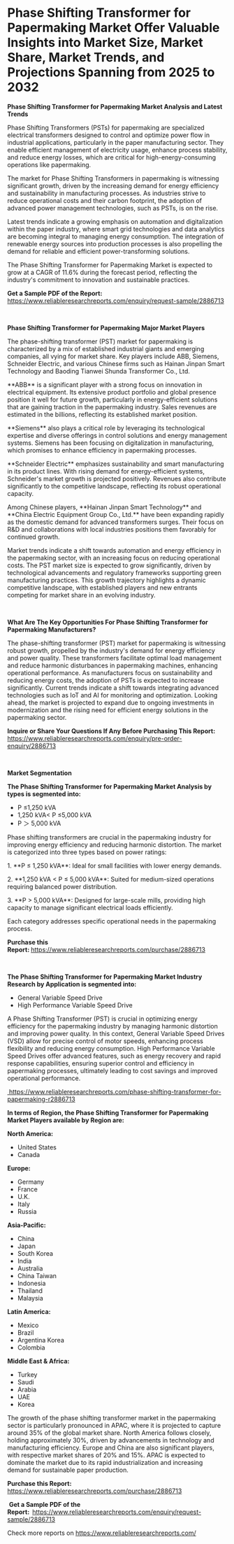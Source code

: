 <p><h1>Phase Shifting Transformer for Papermaking Market Offer Valuable Insights into Market Size, Market Share, Market Trends, and Projections Spanning from 2025 to 2032</h1></p><p><strong>Phase Shifting Transformer for Papermaking Market Analysis and Latest Trends</strong></p>
<p><p>Phase Shifting Transformers (PSTs) for papermaking are specialized electrical transformers designed to control and optimize power flow in industrial applications, particularly in the paper manufacturing sector. They enable efficient management of electricity usage, enhance process stability, and reduce energy losses, which are critical for high-energy-consuming operations like papermaking. </p><p>The market for Phase Shifting Transformers in papermaking is witnessing significant growth, driven by the increasing demand for energy efficiency and sustainability in manufacturing processes. As industries strive to reduce operational costs and their carbon footprint, the adoption of advanced power management technologies, such as PSTs, is on the rise. </p><p>Latest trends indicate a growing emphasis on automation and digitalization within the paper industry, where smart grid technologies and data analytics are becoming integral to managing energy consumption. The integration of renewable energy sources into production processes is also propelling the demand for reliable and efficient power-transforming solutions. </p><p>The Phase Shifting Transformer for Papermaking Market is expected to grow at a CAGR of 11.6% during the forecast period, reflecting the industry's commitment to innovation and sustainable practices.</p></p>
<p><strong>Get a Sample PDF of the Report:&nbsp;</strong> <a href="https://www.reliableresearchreports.com/enquiry/request-sample/2886713?utm_campaign=3057&utm_medium=2&utm_source=Github&utm_content=ia&utm_term=13032025&utm_id=phase-shifting-transformer-for-papermaking">https://www.reliableresearchreports.com/enquiry/request-sample/2886713</a></p>
<p>&nbsp;</p>
<p><strong>Phase Shifting Transformer for Papermaking Major Market Players</strong></p>
<p><p>The phase-shifting transformer (PST) market for papermaking is characterized by a mix of established industrial giants and emerging companies, all vying for market share. Key players include ABB, Siemens, Schneider Electric, and various Chinese firms such as Hainan Jinpan Smart Technology and Baoding Tianwei Shunda Transformer Co., Ltd.</p><p>**ABB** is a significant player with a strong focus on innovation in electrical equipment. Its extensive product portfolio and global presence position it well for future growth, particularly in energy-efficient solutions that are gaining traction in the papermaking industry. Sales revenues are estimated in the billions, reflecting its established market position.</p><p>**Siemens** also plays a critical role by leveraging its technological expertise and diverse offerings in control solutions and energy management systems. Siemens has been focusing on digitalization in manufacturing, which promises to enhance efficiency in papermaking processes.</p><p>**Schneider Electric** emphasizes sustainability and smart manufacturing in its product lines. With rising demand for energy-efficient systems, Schneider's market growth is projected positively. Revenues also contribute significantly to the competitive landscape, reflecting its robust operational capacity.</p><p>Among Chinese players, **Hainan Jinpan Smart Technology** and **China Electric Equipment Group Co., Ltd.** have been expanding rapidly as the domestic demand for advanced transformers surges. Their focus on R&D and collaborations with local industries positions them favorably for continued growth.</p><p>Market trends indicate a shift towards automation and energy efficiency in the papermaking sector, with an increasing focus on reducing operational costs. The PST market size is expected to grow significantly, driven by technological advancements and regulatory frameworks supporting green manufacturing practices. This growth trajectory highlights a dynamic competitive landscape, with established players and new entrants competing for market share in an evolving industry.</p></p>
<p>&nbsp;</p>
<p><strong>What Are The Key Opportunities For Phase Shifting Transformer for Papermaking Manufacturers?</strong></p>
<p><p>The phase-shifting transformer (PST) market for papermaking is witnessing robust growth, propelled by the industry's demand for energy efficiency and power quality. These transformers facilitate optimal load management and reduce harmonic disturbances in papermaking machines, enhancing operational performance. As manufacturers focus on sustainability and reducing energy costs, the adoption of PSTs is expected to increase significantly. Current trends indicate a shift towards integrating advanced technologies such as IoT and AI for monitoring and optimization. Looking ahead, the market is projected to expand due to ongoing investments in modernization and the rising need for efficient energy solutions in the papermaking sector.</p></p>
<p><strong>Inquire or Share Your Questions If Any Before Purchasing This Report:</strong> <a href="https://www.reliableresearchreports.com/enquiry/pre-order-enquiry/2886713?utm_campaign=3057&utm_medium=2&utm_source=Github&utm_content=ia&utm_term=13032025&utm_id=phase-shifting-transformer-for-papermaking">https://www.reliableresearchreports.com/enquiry/pre-order-enquiry/2886713</a></p>
<p>&nbsp;</p>
<p><strong>Market Segmentation</strong></p>
<p><strong>The Phase Shifting Transformer for Papermaking Market Analysis by types is segmented into:</strong></p>
<p><ul><li>P ≤1,250 kVA</li><li>1,250 kVA< P ≤5,000 kVA</li><li>P ＞ 5,000 kVA</li></ul></p>
<p><p>Phase shifting transformers are crucial in the papermaking industry for improving energy efficiency and reducing harmonic distortion. The market is categorized into three types based on power ratings: </p><p>1. **P ≤ 1,250 kVA**: Ideal for small facilities with lower energy demands.</p><p>2. **1,250 kVA < P ≤ 5,000 kVA**: Suited for medium-sized operations requiring balanced power distribution.</p><p>3. **P > 5,000 kVA**: Designed for large-scale mills, providing high capacity to manage significant electrical loads efficiently. </p><p>Each category addresses specific operational needs in the papermaking process.</p></p>
<p><strong>Purchase this Report:&nbsp;</strong><a href="https://www.reliableresearchreports.com/purchase/2886713?utm_campaign=3057&utm_medium=2&utm_source=Github&utm_content=ia&utm_term=13032025&utm_id=phase-shifting-transformer-for-papermaking">https://www.reliableresearchreports.com/purchase/2886713</a></p>
<p>&nbsp;</p>
<p><strong>The Phase Shifting Transformer for Papermaking Market Industry Research by Application is segmented into:</strong></p>
<p><ul><li>General Variable Speed Drive</li><li>High Performance Variable Speed Drive</li></ul></p>
<p><p>A Phase Shifting Transformer (PST) is crucial in optimizing energy efficiency for the papermaking industry by managing harmonic distortion and improving power quality. In this context, General Variable Speed Drives (VSD) allow for precise control of motor speeds, enhancing process flexibility and reducing energy consumption. High Performance Variable Speed Drives offer advanced features, such as energy recovery and rapid response capabilities, ensuring superior control and efficiency in papermaking processes, ultimately leading to cost savings and improved operational performance.</p></p>
<p><a href="https://www.reliableresearchreports.com/phase-shifting-transformer-for-papermaking-r2886713?utm_campaign=3057&utm_medium=2&utm_source=Github&utm_content=ia&utm_term=13032025&utm_id=phase-shifting-transformer-for-papermaking">&nbsp;https://www.reliableresearchreports.com/phase-shifting-transformer-for-papermaking-r2886713</a></p>
<p><strong>In terms of Region, the Phase Shifting Transformer for Papermaking Market Players available by Region are:</strong></p>
<p>
    <p> <strong> North America: </strong>
        <ul>
            <li>United States</li>
            <li>Canada</li>
        </ul>
        </p> 
    <p> <strong> Europe: </strong>
        <ul>
            <li>Germany</li>
            <li>France</li>
            <li>U.K.</li>
            <li>Italy</li>
            <li>Russia</li>
        </ul>
        </p> 
    <p> <strong> Asia-Pacific: </strong>
        <ul>
            <li>China</li>
            <li>Japan</li>
            <li>South Korea</li>
            <li>India</li>
            <li>Australia</li>
            <li>China Taiwan</li>
            <li>Indonesia</li>
            <li>Thailand</li>
            <li>Malaysia</li>
        </ul>
        </p> 
    <p> <strong> Latin America: </strong>
        <ul>
            <li>Mexico</li>
            <li>Brazil</li>
            <li>Argentina Korea</li>
            <li>Colombia</li>
        </ul>
        </p> 
    <p> <strong> Middle East & Africa: </strong>
        <ul>
            <li>Turkey</li>
            <li>Saudi</li>
            <li>Arabia</li>
            <li>UAE</li>
            <li>Korea</li>
        </ul>
    </p>
    </p>
<p><p>The growth of the phase shifting transformer market in the papermaking sector is particularly pronounced in APAC, where it is projected to capture around 35% of the global market share. North America follows closely, holding approximately 30%, driven by advancements in technology and manufacturing efficiency. Europe and China are also significant players, with respective market shares of 20% and 15%. APAC is expected to dominate the market due to its rapid industrialization and increasing demand for sustainable paper production.</p></p>
<p><strong>Purchase this Report: </strong><a href="https://www.reliableresearchreports.com/purchase/2886713?utm_campaign=3057&utm_medium=2&utm_source=Github&utm_content=ia&utm_term=13032025&utm_id=phase-shifting-transformer-for-papermaking">https://www.reliableresearchreports.com/purchase/2886713</a></p>
<p>&nbsp;<strong>Get a Sample PDF of the Report:&nbsp;&nbsp;</strong><a href="https://www.reliableresearchreports.com/enquiry/request-sample/2886713?utm_campaign=3057&utm_medium=2&utm_source=Github&utm_content=ia&utm_term=13032025&utm_id=phase-shifting-transformer-for-papermaking">https://www.reliableresearchreports.com/enquiry/request-sample/2886713</a></p>
<p><strong></strong></p>
<p>Check more reports on <a href="https://www.reliableresearchreports.com/?utm_campaign=3057&utm_medium=2&utm_source=Github&utm_content=ia&utm_term=13032025&utm_id=phase-shifting-transformer-for-papermaking">https://www.reliableresearchreports.com/</a></p>